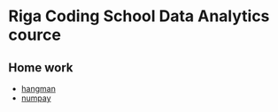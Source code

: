 # Riga Coding School Data Analytics cource

## Home work
- [hangman](/MD/JB_MD2_Karatavas.py)
- [numpay](/MD/JB_MD_numpy.ipynb)
